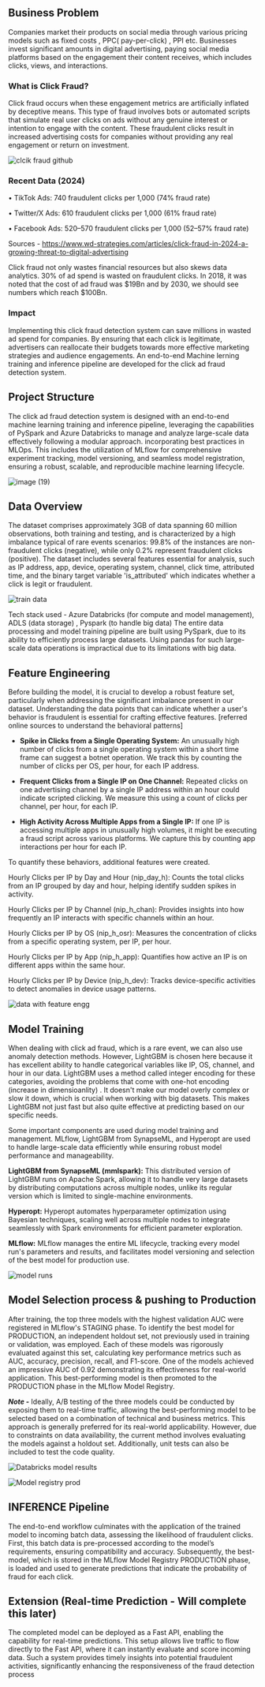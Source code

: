 ## Business Problem

Companies market their products on social media through various pricing models such as fixed costs , PPC( pay-per-click) , PPI etc. Businesses invest significant amounts in digital advertising, paying social media platforms based on the engagement their content receives, which includes clicks, views, and interactions.

### What is Click Fraud?

Click fraud occurs when these engagement metrics are artificially inflated by deceptive means. This type of fraud involves bots or automated scripts that simulate real user clicks on ads without any genuine interest or intention to engage with the content. These fraudulent clicks result in increased advertising costs for companies without providing any real engagement or return on investment.


![clcik fraud github](https://github.com/user-attachments/assets/a2e2d949-f7f1-49d2-bab6-0fe3ec9e62f7)


### Recent Data (2024)

•	TikTok Ads: 740 fraudulent clicks per 1,000 (74% fraud rate)

•	Twitter/X Ads: 610 fraudulent clicks per 1,000 (61% fraud rate)

•	Facebook Ads: 520–570 fraudulent clicks per 1,000 (52–57% fraud rate)

Sources - https://www.wd-strategies.com/articles/click-fraud-in-2024-a-growing-threat-to-digital-advertising

Click fraud not only wastes financial resources but also skews data analytics. 30% of ad spend is wasted on fraudulent clicks. In 2018, it was noted that the cost of ad fraud was $19Bn and by 2030, we should see numbers which reach $100Bn. 

### Impact

Implementing this click fraud detection system can save millions in wasted ad spend for companies. By ensuring that each click is legitimate, advertisers can reallocate their budgets towards more effective marketing strategies and audience engagements.
An end-to-end Machine lerning training and inference pipeline are developed for the click ad fraud detection system. 

## Project Structure

The click ad fraud detection system is designed with an end-to-end machine learning training and inference pipeline,  leveraging the capabilities of PySpark and Azure Databricks to manage and analyze large-scale data effectively following a modular approach. incorporating best practices in MLOps. This includes the utilization of MLflow for comprehensive experiment tracking, model versioning, and seamless model registration, ensuring a robust, scalable, and reproducible machine learning lifecycle.

![image (19)](https://github.com/user-attachments/assets/7f567d30-788d-4f9e-ba5c-6e78bd329fd3)


## Data Overview

The dataset comprises approximately 3GB of data spanning 60 million observations, both training and testing, and is characterized by a high imbalance typical of rare events scenarios: 99.8% of the instances are non-fraudulent clicks (negative), while only 0.2% represent fraudulent clicks (positive). The dataset includes several features essential for analysis, such as IP address, app, device, operating system, channel, click time, attributed time, and the binary target variable 'is_attributed' which indicates whether a click is legit or fraudulent.

![train data](https://github.com/user-attachments/assets/24cc625f-624c-40a1-ad7d-ee123cae513a)


Tech stack used - Azure Databricks (for compute and model management), ADLS (data storage) , Pyspark (to handle big data)
The entire data processing and model training pipeline are built using PySpark, due to its ability to efficiently process large datasets. Using pandas for such large-scale data operations is impractical due to its limitations with big data.



## Feature Engineering

Before building the model, it is crucial to develop a robust feature set, particularly when addressing the significant imbalance present in our dataset. Understanding the data points that can indicate whether a user's behavior is fraudulent is essential for crafting effective features. [referred  online sources to understand the behavioral patterns] 

- **Spike in Clicks from a Single Operating System:** An unusually high number of clicks from a single operating system within a short time frame can suggest a botnet operation. We track this by counting the number of clicks per OS, per hour, for each IP address.

- **Frequent Clicks from a Single IP on One Channel:** Repeated clicks on one advertising channel by a single IP address within an hour could indicate scripted clicking. We measure this using a count of clicks per channel, per hour, for each IP.

- **High Activity Across Multiple Apps from a Single IP:** If one IP is accessing multiple apps in unusually high volumes, it might be executing a fraud script across various platforms. We capture this by counting app interactions per hour for each IP.

To quantify these behaviors, additional features were created.

Hourly Clicks per IP by Day and Hour (nip_day_h): Counts the total clicks from an IP grouped by day and hour, helping identify sudden spikes in activity.

Hourly Clicks per IP by Channel (nip_h_chan): Provides insights into how frequently an IP interacts with specific channels within an hour.

Hourly Clicks per IP by OS (nip_h_osr): Measures the concentration of clicks from a specific operating system, per IP, per hour.

Hourly Clicks per IP by App (nip_h_app): Quantifies how active an IP is on different apps within the same hour.

Hourly Clicks per IP by Device (nip_h_dev): Tracks device-specific activities to detect anomalies in device usage patterns.

![data with feature engg](https://github.com/user-attachments/assets/5ed2b1a4-0d77-437a-a0b0-a7a4aad44a1f)


## Model Training 

When dealing with click ad fraud, which is a rare event, we can also use anomaly detection methods. However,  LightGBM is chosen here because it has excellent ability to handle categorical variables like IP, OS, channel, and hour in our data. LightGBM uses a method called integer encoding for these categories, avoiding the problems that come with one-hot encoding (increase in dimensioanlity) . It doesn't make our model overly complex or slow it down, which is crucial when working with big datasets. This makes LightGBM not just fast but also quite effective at predicting based on our specific needs.

Some important components are used during  model training and management.
MLflow, LightGBM from SynapseML, and Hyperopt are used to handle large-scale data efficiently while ensuring robust model performance and manageability.  

**LightGBM from SynapseML (mmlspark):** This distributed version of LightGBM runs on Apache Spark, allowing it to handle very large datasets by distributing computations across multiple nodes, unlike its regular version which is limited to single-machine environments.

**Hyperopt:** Hyperopt automates hyperparameter optimization using Bayesian techniques, scaling well across multiple nodes to integrate seamlessly with Spark environments for efficient parameter exploration.

**MLflow:** MLflow manages the entire ML lifecycle, tracking every model run's parameters and results, and facilitates model versioning and selection of the best model for production use.


![model runs](https://github.com/user-attachments/assets/521abda1-ef87-4ffc-90db-eac6c693aa3d)


## Model Selection process & pushing to Production

After training, the top three models with the highest validation AUC were registered in MLflow's STAGING phase. To identify the best model for PRODUCTION, an independent holdout set, not previously used in training or validation, was employed. Each of these models was rigorously evaluated against this set, calculating key performance metrics such as AUC, accuracy, precision, recall, and F1-score. One of the models achieved an impressive AUC of 0.92 demonstrating its effectiveness for real-world application. This best-performing model is then promoted to the PRODUCTION phase in the MLflow Model Registry.

**_Note -_** Ideally, A/B testing of the three models could be conducted by exposing them to real-time traffic, allowing the best-performing model to be selected based on a combination of technical and business metrics. This approach is generally preferred for its real-world applicability. However, due to constraints on data availability, the current method involves evaluating the models against a holdout set. Additionally, unit tests can also be included to test the code quality.

![Databricks model results](https://github.com/user-attachments/assets/41512d27-3032-42dc-9563-0c31fa7bded5)


![Model registry prod](https://github.com/user-attachments/assets/71790f37-738e-4271-9e3c-0777e7bcdcc8)


## INFERENCE Pipeline

The end-to-end workflow culminates with the application of the trained model to incoming batch data, assessing the likelihood of fraudulent clicks. First, this batch data is pre-processed according to the model’s requirements, ensuring compatibility and accuracy. Subsequently, the best-model, which is stored in the MLflow Model Registry PRODUCTION phase, is loaded and used to generate predictions that indicate the probability of fraud for each click.

## Extension (Real-time Prediction - Will complete this later)
The completed model can be deployed as a Fast API, enabling the capability for real-time predictions. This setup allows live traffic to flow directly to the Fast API, where it can instantly evaluate and score incoming data. Such a system provides timely insights into potential fraudulent activities, significantly enhancing the responsiveness of the fraud detection process




